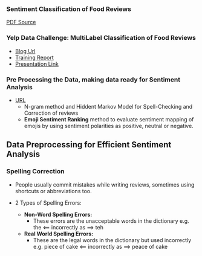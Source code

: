 ### Sentiment Classification of Food Reviews
[PDF Source](https://arxiv.org/pdf/1609.01933.pdf)

### Yelp Data Challenge: MultiLabel Classification of Food Reviews
- [Blog Url](https://www.ics.uci.edu/~vpsaini/)
- [Training Report](https://www.ics.uci.edu/~vpsaini/files/technical_report.pdf)
- [Presentation Link](https://www.ics.uci.edu/~vpsaini/files/Yelp_Review_Classification.pptx)


### Pre Processing the Data, making data ready for Sentiment Analysis
- [URL](https://ieeexplore.ieee.org/document/8473277)
    + N-gram method and Hiddent Markov Model for Spell-Checking and Correction of reviews
    + **Emoji Sentiment Ranking** method to evaluate sentiment mapping of emojis by using sentiment polarities as positive, neutral or negative.


## Data Preprocessing for Efficient Sentiment Analysis

### Spelling Correction
- People usually commit mistakes while writing reviews, sometimes using shortcuts or abbreviations too.

- 2 Types of Spelling Errors:
    + **Non-Word Spelling Errors:**
        - These errors are the unacceptable words in the dictionary
        e.g. the <== incorrectly as ==> teh
    + **Real World Spelling Errors:**
        - These are the legal words in the dictionary but used incorrectly
        e.g. piece of cake <== incorrectly as ==> peace of cake
